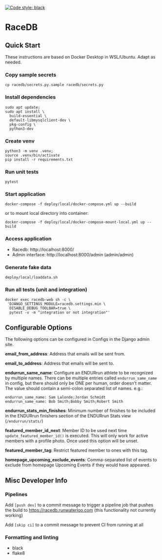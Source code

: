 [![Code style: black](https://img.shields.io/badge/code%20style-black-000000.svg)](https://github.com/psf/black)
# RaceDB

## Quick Start

These instructions are based on Docker Desktop in WSL/Ubuntu. Adapt as needed.

### Copy sample secrets

```
cp racedb/secrets.py.sample racedb/secrets.py
```

### Install dependencies

```
sudo apt update;
sudo apt install \
  build-essential \
  default-libmysqlclient-dev \
  pkg-config \
  python3-dev
```

### Create venv

```
python3 -m venv .venv;
source .venv/bin/activate
pip install -r requirements.txt
```

### Run unit tests

```
pytest
```

### Start application

```
docker-compose -f deploy/local/docker-compose.yml up --build
```

or to mount local directory into container:

```
docker-compose -f deploy/local/docker-compose-mount-local.yml up --build
```

### Access application

- Racedb: http://localhost:8000/
- Admin interface: http://localhost:8000/admin (admin/admin)

### Generate fake data

```
deploy/local/loaddata.sh
```

### Run all tests (unit and integration)

```
docker exec racedb-web sh -c \
 'DJANGO_SETTINGS_MODULE=racedb.settings.min \
  DISABLE_DEBUG_TOOLBAR=true \
  pytest -v -m "integration or not integration"'
```

## Configurable Options
The following options can be configured in Configs in the Django admin site.

**email_from_address**: Address that emails will be sent from.

**email_to_address**: Address that emails will be sent to.

**endurrun_same_name**: Configure an ENDURrun athlete to be recognized by multiple names. There can be multiple entries called `endurrun_same_name` in config, but there should only be ONE per human, order doesn't matter. The value should contain a semi-colon separated list of names. e.g.:

```
endurrun_same_name: Sam Lalonde;Jordan Schmidt
endurrun_same_name: Bob Smith;Bobby Smith;Robert Smith
```

**endurrun_stats_min_finishes**: Minimum number of finishes to be included in the ENDURrun finishers section of the ENDURrun Stats view (`/endurrun/stats/`)

**featured_member_id_next**: Member ID to be used next time `update_featured_member_id()` is executed. This will only work for active members with a profile photo. Once used this option will be unset.

**featured_member_tag**: Restrict featured member to ones with this tag.

**homepage_upcoming_exclude_events**: Comma-separated list of events to exclude from homepage Upcoming Events if they would have appeared.


## Misc Developer Info

### Pipelines

Add `[push dev]` to a commit message to trigger a pipeline job that pushes the build to https://racedb.runwaterloo.com (this functionality not currently working)

Add `[skip ci]` to a commit message to prevent CI from running at all

### Formatting and linting

- black
- flake8
